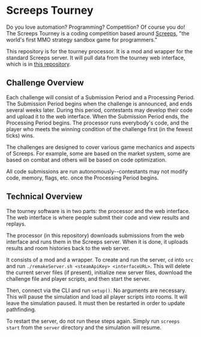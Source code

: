 # Screeps Tourney

Do you love automation? Programming? Competition? Of course you do! The Screeps Tourney is a coding competition based around [Screeps](https://screeps.com), "the world's first MMO strategy sandbox game for programmers."

This repository is for the tourney processor. It is a mod and wrapper for the standard Screeps server. It will pull data from the tourney web interface, which is in [this repository](https://github.com/FlyingPiMonster/ScreepsTourneySite).

## Challenge Overview

Each challenge will consist of a Submission Period and a Processing Period. The Submission Period begins when the challenge is announced, and ends several weeks later. During this period, contestants may develop their code and upload it to the web interface. When the Submission Period ends, the Processing Period begins. The processor runs everybody's code, and the player who meets the winning condition of the challenge first (in the fewest ticks) wins.

The challenges are designed to cover various game mechanics and aspects of Screeps. For example, some are based on the market system, some are based on combat and others will be based on code optimization.

All code submissions are run autonomously--contestants may not modify code, memory, flags, etc. once the Processing Period begins.

## Technical Overview

The tourney software is in two parts: the processor and the web interface. The web interface is where people submit their code and view results and replays.

The processor (in this repository) downloads submissions from the web interface and runs them in the Screeps server. When it is done, it uploads results and room histories back to the web server.

It consists of a mod and a wrapper. To create and run the server, `cd` into `src` and run `./remakeServer.sh <steamApiKey> <interfaceURL>`. This will delete the current server files (if present), initialize new server files, download the challenge file and player scripts, and then start the server.

Then, connect via the CLI and run `setup()`. No arguments are necessary. This will pause the simulation and load all player scripts into rooms. It will leave the simulation paused. It must then be restarted in order to update pathfinding.

To restart the server, do not run these steps again. Simply run `screeps start` from the `server` directory and the simulation will resume.
